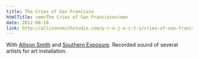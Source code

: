 ```yaml
---
title: The Cries of San Francisco
htmlTitle: <em>The Cries of San Francisco</em>
date: 2012-08-10
link: http://allisonsmithstudio.com/p-r-o-j-e-c-t-s/cries-of-san-francisco
---
```


With [Allison Smith](http://www.allisonsmithstudio.com/) and [Southern Exposure](http://soex.org). Recorded sound of several artists for art installation.
